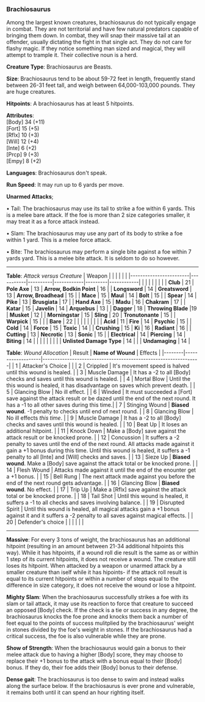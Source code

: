 ### Brachiosaurus
Among the largest known creatures, brachiosaurus do not typically engage in combat. They are not territorial and have few natural predators capable of bringing them down. In combat, they will snap their massive tail at an offender, usually dictating the fight in that single act. They do not care for flashy magic. If they notice something man sized and magical, they will attempt to trample it. Their collective noun is a herd.

**Creature Type**: Brachiosaurus are Beasts.

**Size**: Brachiosaurus tend to be about 59-72 feet in length, frequently stand between 26-31 feet tall, and weigh between 64,000-103,000 pounds. They are huge creatures.

**Hitpoints**: A brachiosaurus has at least 5 hitpoints.

**Attributes**:  
[Body] 34 (+11)  
[Fort] 15 (+5)  
[Rflx] 10 (+3)  
[Will] 12 (+4)  
[Inte] 6  (+2)  
[Prcp] 9  (+3)  
[Empy] 8  (+2)  

**Languages**: Brachiosaurus don't speak.

**Run Speed**: It may run up to 6 yards per move.

**Unarmed Attacks**;

 • Tail: The brachiosaurus may use its tail to strike a foe within 6 yards. This is a melee bare attack. If the foe is more than 2 size categories smaller, it may treat it as a force attack instead.

 • Slam: The brachiosaurus may use any part of its body to strike a foe within 1 yard. This is a melee force attack.

 • Bite: The brachiosaurus may perform a single bite against a foe within 7 yards yard. This is a melee bite attack. It is seldom to do so however.

-----

**Table**: *Attack versus Creature*
| Weapon                 |          |            |         |            |         |
|------------------------|-----------|----------|------------|---------|------------|
|                        |          |            |         |            |         |
| **Club**                | 21   | **Pole Axe** | 13     | **Arrow, Bodkin Point**    | 16    |
| **Longsword**              | 14     | **Greatsword** | 13     | **Arrow, Broadhead**       | 15    |
| **Mace**                   | 15    | **Maul** | 14     | **Bolt** | 15    |
| **Spear**                  | 14     | **Pike** | 13     | **Brusgiata** | 17     |
| **Hand Axe**               | 15     | **Madu** | 16     | **Chakram** | 17    |
| **Katar**                  | 15     | **Javelin** | 14    | **Arquebus** | 13    |
| **Dagger**                 | 18     | **Throwing Blade** |19    | **Musket** | 12    |
| **Morningstar**            | 15     | **Sling** | 20    | **Tronutonante** | 15    |
| **Warpick**                | 15     |    |  |   **Bare** |  22  |
|                        |           |          |            |         |            |
| **Acid**                   | 11     | **Fire** | 14     | **Psychic** | 15     |
| **Cold**                   | 14     | **Force** | 15     | **Toxic**  | 14     |
| **Crushing**               | 15     | **Ki** | 16     | **Radiant** | 16     |
| **Cutting**                | 13     | **Necrotic** | 13     | **Sonic** | 15    |
| **Electrical**             | 14     | **Piercing** | 14     | **Biting** | 14    |
|                        |           |          |            |         |            |
| **Unlisted Damage Type** | 14 |    |     | **Undamaging** | 14 |



**Table**: *Wound Allocation*
| Result | **Name of Wound** | Effects                                                        |
|--------|-------------------|----------------------------------------------------------------|
|   1    | Attacker's Choice |                                                                |
|   2    | Crippled          | It's movement speed is halved until this wound is healed.      |
|   3    | Muscle Damage     | It has a -2 to all [Body] checks and saves until this wound is healed. |
|   4    | Mortal Blow       | Until the this wound is healed, it has disadvantage on saves which prevent death. |
|   5    | Glancing Blow     | No ill effect. |
|   6    | Winded            | It must succeeded a [Fort] save against the attack result or be dazed until the end of the next round. It has a -1 to all other saves during this time.|
|   7    | Stinging Wound    | **Biased wound**. -1 penalty to checks until end of next round. |
|   8    | Glancing Blow     | No ill effects _this time_.                                     |
|   9    | Muscle Damage     | It has a -2 to all [Body] checks and saves until this wound is healed. |
|   10   | Beat Up           | It loses an additional hitpoint. |
|   11   | Knock Down        | Make a [Body] save against the attack result or be knocked prone. |
|   12   | Concussion        | It suffers a -2 penalty to saves until the end of the next round. All attacks made against it gain a +1 bonus during this time. Until this wound is healed, it suffers a -1 penalty to all [Inte] and [Will] checks and saves. |
|   13   | Sieze Up          | **Biased wound**. Make a [Body] save against the attack total or be knocked prone. |
|   14   | Flesh Wound       | Attacks made against it until the end of the enounter get a +1 bonus. |
|   15   | Bell Rung         | The next attack made against you before the end of the next round gets advantage.  |
|   16   | Glancing Blow     | **Biased wound**. No effect. |
|   17   | Trip Up           | Make a [Rflx] save against the attack total or be knocked prone.                                  |
|   18   | Tail Shot         | Until this wound is healed, it suffers a -1 to all checks and saves involving balance. |
|   19   | Disrupted Spirit  | Until this wound is healed, all magical attacks gain a +1 bonus against it and it suffers a -2 penalty to all saves against magical effects. |
|   20   | Defender's choice |                                   |
|        |                                                |                                   |

-----

**Massive**: For every 3 tons of weight, the brachiosaurus has an additional hitpoint (resulting in an amount between 21-34 additional hitpoints this way). While it has hitpoints, if a wound roll die result is the same as or within 1 step of its current hitpoints, it does not receive a wound. The creature still loses its hitpoint. When attacked by a weapon or unarmed attack by a smaller creature than iself while it has hipoints- if the attack roll result is equal to its current hitpoints or within a number of steps equal to the difference in size category, it does not receive the wound or lose a hitpoint.

**Mighty Slam**: When the brachiosaurus successfully strikes a foe with its slam or tail attack, it may use its reaction to force that creature to succeed an opposed [Body] check. If the check is a tie or success in any degree, the brachiosaurus knocks the foe prone and knocks them back a number of feet equal to the points of success mulitplied by the brachiosaurus' weight in stones divided by the foe's weight in stones. If the brachiosaurus had a critical success, the foe is also vulnerable while they are prone.

**Show of Strength**: When the brachiosaurus would gain a bonus to their melee attack due to having a higher [Body] score, they may choose to replace their +1 bonus to the attack with a bonus equal to their [Body] bonus. If they do, their foe adds their [Body] bonus to their defense.

**Dense gait**: The brachiosaurus is too dense to swim and instead walks along the surface below. If the brachiosaurus is ever prone and vulnerable, it remains both until it can spend an hour righting itself.
